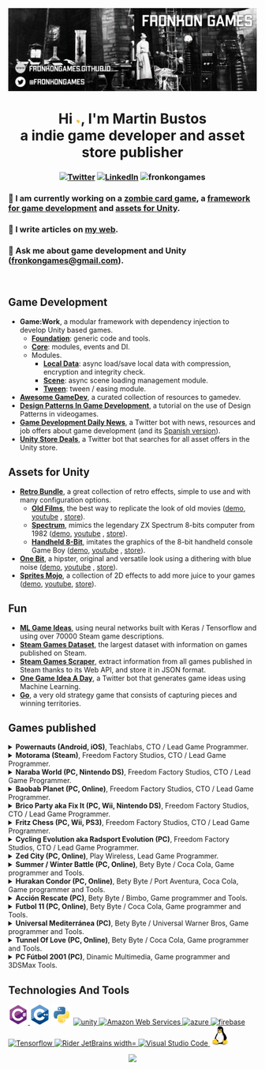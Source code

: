 <img align="center" src="images/github-banner.png">
<h1 align="center">Hi <img src="images/hi.gif" width="2%" height="2%">, I'm Martin Bustos<br>
a indie game developer and asset store publisher
</h1>
<h3 align="center">
  <a href="https://twitter.com/fronkongames" target="_blank"><img alt="Twitter" src="https://img.shields.io/badge/twitter-%231DA1F2.svg?&style=for-the-badge&logo=twitter&logoColor=white" /></a>
   <a href="https://www.linkedin.com/in/martinbr" target="_blank"><img alt="LinkedIn" src="https://img.shields.io/badge/linkedin-%230077B5.svg?&style=for-the-badge&logo=linkedin&logoColor=white" /></a>
  <img src="https://komarev.com/ghpvc/?username=fronkongames&label=Profile%20views&color=0e75b6&style=for-the-badge" alt="fronkongames" />
</h3>

### 🔭 I am currently working on a [zombie card game](https://fronkongames.github.io/Dawn-Of-The-Cards/), a [framework for game development](https://github.com/FronkonGames/GameWork-Foundation) and [assets for Unity](https://assetstore.unity.com/publishers/62716).
### 📝 I write articles on [my web](https://fronkongames.github.io/).
### 💬 Ask me about **game development** and **Unity** (**fronkongames@gmail.com**).

<br>

## Game Development

* **Game:Work**, a modular framework with dependency injection to develop Unity based games.
  * **[Foundation](https://github.com/FronkonGames/GameWork-Foundation)**: generic code and tools.
  * **[Core](https://github.com/FronkonGames/GameWork-Core)**: modules, events and DI.
  * Modules.
    * **[Local Data](https://github.com/FronkonGames/GameWork-Local-Data)**: async load/save local data with compression, encryption and integrity check.
    * **[Scene](https://github.com/FronkonGames/GameWork-Scene)**: async scene loading management module.
    * **[Tween](https://github.com/FronkonGames/GameWork-Tween)**: tween / easing module.
* **[Awesome GameDev](https://github.com/FronkonGames/Awesome-Gamedev)**, a curated collection of resources to gamedev.
* **[Design Patterns In Game Development](https://github.com/FronkonGames/GameWork-Foundation)**, a tutorial on the use of Design Patterns in videogames.
* **[Game Development Daily News](https://twitter.com/daily_unity)**, a Twitter bot with news, resources and job offers about game development (and its [Spanish version](https://twitter.com/MenendevBot)).
* **[Unity Store Deals](https://twitter.com/UnityStoreDeals)**, a Twitter bot that searches for all asset offers in the Unity store.

## Assets for Unity

* **[Retro Bundle](https://fronkongames.github.io/store/retro.html)**, a great collection of retro effects, simple to use and with many configuration options.
  * **[Old Films](https://assetstore.unity.com/packages/vfx/shaders/fullscreen-camera-effects/retro-spectrum-239827)**, the best way to replicate the look of old movies (<a href="https://fronkongames.github.io/store/demos/oldfilms/">demo</a>, <a href="https://www.youtube.com/watch?v=zBwXR_i6_gw">youtube</a> , <a href="https://assetstore.unity.com/packages/vfx/shaders/fullscreen-camera-effects/retro-old-films-241298">store</a>).
  * **[Spectrum](https://assetstore.unity.com/packages/vfx/shaders/fullscreen-camera-effects/retro-spectrum-239827)**, mimics the legendary ZX Spectrum 8-bits computer from 1982 (<a href="https://fronkongames.github.io/store/demos/spectrum/">demo</a>, <a href="https://www.youtube.com/watch?v=SdXHXljClF8">youtube</a> , <a href="https://assetstore.unity.com/packages/vfx/shaders/fullscreen-camera-effects/retro-spectrum-239827">store</a>).
  * **[Handheld 8-Bit](https://assetstore.unity.com/packages/vfx/shaders/fullscreen-camera-effects/retro-handheld-8-bit-239924)**, imitates the graphics of the 8-bit handheld console Game Boy (<a href="https://fronkongames.github.io/store/demos/handheld8bit/">demo</a>, <a href="https://www.youtube.com/watch?v=j6vOE1nazbA">youtube</a> , <a href="https://assetstore.unity.com/packages/vfx/shaders/fullscreen-camera-effects/retro-handheld-8-bit-239924">store</a>).
* **[One Bit](https://fronkongames.github.io/store/one-bit.html)**, a hipster, original and versatile look using a dithering with blue noise (<a href="https://fronkongames.github.io/store/demos/one-bit/">demo</a>, <a href="https://www.youtube.com/watch?v=WY10wS39GDw">youtube</a> , <a href="https://assetstore.unity.com/packages/vfx/shaders/fullscreen-camera-effects/onebit-216000">store</a>).
* **[Sprites Mojo](https://fronkongames.github.io/store/sprites-mojo.html)**, a collection of 2D effects to add more juice to your games (<a href="https://fronkongames.github.io/store/demos/sprites-mojo/">demo</a>, <a href="https://www.youtube.com/watch?v=4eyGdIvJxko">youtube</a>, <a href="https://assetstore.unity.com/packages/vfx/shaders/sprites-mojo-214468">store</a>).

## Fun

* **[ML Game Ideas](https://github.com/FronkonGames/Machine-Learning-Game-Ideas)**, using neural networks built with Keras / Tensorflow and using over 70000 Steam game descriptions.
* **[Steam Games Dataset](https://www.kaggle.com/datasets/fronkongames/steam-games-dataset)**, the largest dataset with information on games published on Steam.
* **[Steam Games Scraper](https://github.com/FronkonGames/Steam-Games-Scraper)**, extract information from all games published in Steam thanks to its Web API, and store it in JSON format.
* **[One Game Idea A Day](https://twitter.com/OneGameIdeaADa1)**, a Twitter bot that generates game ideas using Machine Learning.
* **[Go](https://fronkongames.github.io/blog/go-weiqi-igo-baduk.html)**, a very old strategy game that consists of capturing pieces and winning territories.

## Games published

<details close>
  <summary><b>Powernauts (Android, iOS)</b>, Teachlabs, CTO / Lead Game Programmer.</summary>
  <table>
    <tr>
      <th><a href="https://www.youtube.com/watch?v=9cTPSxZqZfY"><img src="https://img.youtube.com/vi/9cTPSxZqZfY/0.jpg"></img></a></th>
      <th><img alt="Powernauts" src="images/Powernauts_0.jpg" width="374"></th>
      <th><img alt="Powernauts" src="images/Powernauts_1.jpg" width="374"></th>
    </tr>
  </table>
</details>

<details close>
  <summary><b>Motorama (Steam)</b>, Freedom Factory Studios, CTO / Lead Game Programmer.</summary>
  <table>
    <tr>
      <th><a href="https://www.youtube.com/watch?v=I_RbagXOpXk"><img src="https://img.youtube.com/vi/I_RbagXOpXk/0.jpg"></img></a></th>
      <th><img alt="Motorama" src="images/Motorama_0.jpg" width="374"></th>
      <th><img alt="Motorama" src="images/Motorama_1.jpg" width="374"></th>
      <th><img alt="Motorama" src="images/Motorama_2.jpg" width="374"></th>
      <th><img alt="Motorama" src="images/Motorama_3.jpg" width="374"></th>
    </tr>
  </table>
</details>

<details close>
  <summary><b>Naraba World (PC, Nintendo DS)</b>, Freedom Factory Studios, CTO / Lead Game Programmer.</summary>
  <table>
    <tr>
      <th><a href="https://www.youtube.com/watch?v=bF5DJOQkFPE"><img src="https://img.youtube.com/vi/bF5DJOQkFPE/0.jpg"></img></a></th>
      <th><img alt="Naraba World" src="images/Naraba_0.jpg" width="374"></th>
      <th><img alt="Naraba World" src="images/Naraba_1.jpg" width="374"></th>
      <th><img alt="Naraba World" src="images/Naraba_2.jpg" width="374"></th>
      <th><img alt="Naraba World" src="images/Naraba_3.jpg" width="374"></th>
    </tr>
  </table>
</details>

<details close>
  <summary><b>Baobab Planet (PC, Online)</b>, Freedom Factory Studios, CTO / Lead Game Programmer.</summary>
  <table>
    <tr>
      <th><a href="https://www.youtube.com/watch?v=yXq3sCn2cjQ"><img src="https://img.youtube.com/vi/yXq3sCn2cjQ/0.jpg"></img></a></th>
      <th><img alt="Baobab Planet" src="images/Baobab_0.jpg" width="374"></th>
      <th><img alt="Baobab Planet" src="images/Baobab_1.jpg" width="374"></th>
      <th><img alt="Baobab Planet" src="images/Baobab_2.jpg" width="374"></th>
    </tr>
  </table>
</details>

<details close>
  <summary><b>Brico Party aka Fix It (PC, Wii, Nintendo DS)</b>, Freedom Factory Studios, CTO / Lead Game Programmer.</summary>
  <table>
    <tr>
      <th><a href="https://www.youtube.com/watch?v=9j_7w6CLmjE"><img src="https://img.youtube.com/vi/9j_7w6CLmjE/0.jpg"></img></a></th>
      <th><img alt="Brico Party" src="images/Brico_0.jpg" width="374"></th>
      <th><img alt="Brico Party" src="images/Brico_1.jpg" width="374"></th>
      <th><img alt="Brico Party" src="images/Brico_2.jpg" width="374"></th>
    </tr>
  </table>
</details>

<details close>
  <summary><b>Fritz Chess (PC, Wii, PS3)</b>, Freedom Factory Studios, CTO / Lead Game Programmer.</summary>
  <table>
    <tr>
      <th><img alt="Fritz Chess" src="images/Fritz_0.jpg" width="374"></th>
      <th><img alt="Fritz Chess" src="images/Fritz_1.jpg" width="374"></th>
      <th><img alt="Fritz Chess" src="images/Fritz_2.jpg" width="374"></th>
      <th><img alt="Fritz Chess" src="images/Fritz_3.jpg" width="374"></th>
    </tr>
  </table>
</details>

<details close>
  <summary><b>Cycling Evolution aka Radsport Evolution (PC)</b>, Freedom Factory Studios, CTO / Lead Game Programmer.</summary>
  <table>
    <tr>
      <th><a href="https://www.youtube.com/watch?v=IsHRIYzHxFo"><img src="https://img.youtube.com/vi/IsHRIYzHxFo/0.jpg"></img></a></th>
      <th><img alt="Cycling Evolution" src="images/Cycling_0.jpg" width="374"></th>
      <th><img alt="Cycling Evolution" src="images/Cycling_1.jpg" width="374"></th>
      <th><img alt="Cycling Evolution" src="images/Cycling_2.jpg" width="374"></th>
    </tr>
  </table>
</details>

<details close>
  <summary><b>Zed City (PC, Online)</b>, Play Wireless, Lead Game Programmer.</summary>
  <table>
    <tr>
      <th><a href="https://www.youtube.com/watch?v=b7MHK6iD2_0"><img src="https://img.youtube.com/vi/b7MHK6iD2_0/0.jpg"></img></a></th>
      <th><img alt="Zed City" src="images/ZedCity_0.jpg" width="374"></th>
      <th><img alt="Zed City" src="images/ZedCity_1.jpg" width="374"></th>
      <th><img alt="Zed City" src="images/ZedCity_2.jpg" width="374"></th>
      <th><img alt="Zed City" src="images/ZedCity_3.jpg" width="374"></th>
      <th></th>
    </tr>
  </table>
</details>

<details close>
  <summary><b>Summer / Winter Battle (PC, Online)</b>, Bety Byte / Coca Cola, Game programmer and Tools.</summary>
  <table>
    <tr>
      <th><img alt="Summer / Winter Battle" src="images/Battle_0.jpg" width="374"></th>
      <th><img alt="Summer / Winter Battle" src="images/Battle_1.jpg" width="374"></th>
      <th><img alt="Summer / Winter Battle" src="images/Battle_2.jpg" width="374"></th>
    </tr>
  </table>
</details>

<details close>
  <summary><b>Hurakan Condor (PC, Online)</b>, Bety Byte / Port Aventura, Coca Cola, Game programmer and Tools.</summary>
  <table>
    <tr>
      <th><img alt="Hurakan Condor" src="images/HurakanCondor_0.jpg" width="374"></th>
    </tr>
</table>
</details>

<details close>
  <summary><b>Acción Rescate (PC)</b>, Bety Byte / Bimbo, Game programmer and Tools.</summary>
  <table>
    <tr>
      <th><img alt="Accion Rescate" src="images/AccionRescate_0.jpg" width="374"></th>
      <th><img alt="Accion Rescate" src="images/AccionRescate_1.jpg" width="374"></th>
      <th><img alt="Accion Rescate" src="images/AccionRescate_2.jpg" width="374"></th>
      <th><img alt="Accion Rescate" src="images/AccionRescate_3.jpg" width="374"></th>
      <th><img alt="Accion Rescate" src="images/AccionRescate_4.jpg" width="374"></th>
    </tr>
  </table>
</details>

<details close>
  <summary><b>Futbol 11 (PC, Online)</b>, Bety Byte / Coca Cola, Game programmer and Tools.</summary>
  <table>
    <tr>
      <th><img alt="Futbol 11" src="images/Futbol11_0.jpg" width="374"></th>
      <th><img alt="Futbol 11" src="images/Futbol11_1.jpg" width="374"></th>
    </tr>
  </table>
</details>

<details close>
  <summary><b>Universal Mediterránea (PC)</b>, Bety Byte / Universal Warner Bros, Game programmer and Tools.</summary>
  <table>
    <tr>
      <th><img alt="Universal Mediterránea" src="images/UniversalMediterranea_0.jpg"></th>
    </tr>
  </table>
</details>

<details close>
  <summary><b>Tunnel Of Love (PC, Online)</b>, Bety Byte / Coca Cola, Game programmer and Tools.</summary>
  <table>
    <tr>
      <th><img alt="Tunnel Of Love" src="images/TunnelOfLove_0.jpg" width="374"></th>
      <th><img alt="Tunnel Of Love" src="images/TunnelOfLove_1.jpg" width="374"></th>
      <th><img alt="Tunnel Of Love" src="images/TunnelOfLove_2.jpg" width="374"></th>
    </tr>
  </table>
</details>

<details close>
  <summary><b>PC Fútbol 2001 (PC)</b>, Dinamic Multimedia, Game programmer and 3DSMax Tools.</summary>
  <table>
    <tr>
      <th><img alt="PC Fútbol 2001" src="images/PCFutbol2001_0.jpg"></th>
      <th><img alt="PC Fútbol 2001" src="images/PCFutbol2001_1.jpg"></th>
      <th><img alt="PC Fútbol 2001" src="images/PCFutbol2001_2.jpg"></th>
      <th><img alt="PC Fútbol 2001" src="images/PCFutbol2001_3.jpg"></th>
    </tr>
  </table>
</details>

## Technologies And Tools

<p align="left">
  <a href="https://www.w3schools.com/cs/" target="_blank" rel="noreferrer"> <img src="https://raw.githubusercontent.com/devicons/devicon/master/icons/csharp/csharp-original.svg" alt="csharp" width="40" height="40"/> </a>
  <a href="https://www.w3schools.com/cpp/" target="_blank" rel="noreferrer"> <img src="https://raw.githubusercontent.com/devicons/devicon/master/icons/cplusplus/cplusplus-original.svg" alt="cplusplus" width="40" height="40"/></a>
  <a href="https://www.w3schools.com/python/" target="_blank" rel="noreferrer"> <img src="https://raw.githubusercontent.com/devicons/devicon/master/icons/python/python-original.svg" alt="Python" width="40" height="40"/></a>
  <a href="https://unity.com/" target="_blank" rel="noreferrer"> <img src="https://www.vectorlogo.zone/logos/unity3d/unity3d-icon.svg" alt="unity" width="40" height="40"/>
  <a href="https://aws.amazon.com/" target="_blank" rel="noreferrer"> <img src="https://www.vectorlogo.zone/logos/amazon_aws/amazon_aws-icon.svg" alt="Amazon Web Services" width="40" height="40"/> </a>
  <a href="https://azure.microsoft.com/" target="_blank" rel="noreferrer"> <img src="https://www.vectorlogo.zone/logos/microsoft_azure/microsoft_azure-icon.svg" alt="azure" width="40" height="40"/> </a>
  <a href="https://firebase.google.com/" target="_blank" rel="noreferrer"> <img src="https://www.vectorlogo.zone/logos/firebase/firebase-icon.svg" alt="firebase" width="40" height="40"/> </a>
  <a href="https://www.tensorflow.org/" target="_blank" rel="noreferrer"> <img src="https://www.vectorlogo.zone/logos/tensorflow/tensorflow-icon.svg" alt="Tensorflow" width="40" height="40"/> </a>
  <a href="https://www.jetbrains.com/rider/" target="_blank" rel="noreferrer"> <img src="https://www.vectorlogo.zone/logos/jetbrains/jetbrains-icon.svg" alt="Rider JetBrains width="40" height="40"/>
  <a href="https://code.visualstudio.com/" target="_blank" rel="noreferrer"> <img src="https://www.vectorlogo.zone/logos/visualstudio_code/visualstudio_code-icon.svg" alt="Visual Studio Code" width="40" height="40"/>
  <a href="https://www.linux.org/" target="_blank" rel="noreferrer"> <img src="https://raw.githubusercontent.com/devicons/devicon/master/icons/linux/linux-original.svg" alt="linux" width="40" height="40"/> </a>
</p>

<p align="center">
  <img src="https://raw.githubusercontent.com/bornmay/bornmay/Update/svg/Bottom.svg" />
</p>
